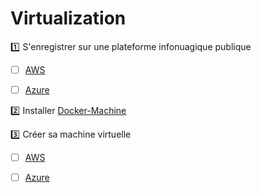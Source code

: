 # Virtualization


:one: S'enregistrer sur une plateforme infonuagique publique

- [ ] [AWS](https://github.com/CollegeBoreal/Tutoriels/tree/master/E.Education/N.Nuages/1.AWS)

- [ ] [Azure](https://github.com/CollegeBoreal/Tutoriels/tree/master/E.Education/N.Nuages/3.Azure)

:two: Installer [Docker-Machine](https://github.com/CollegeBoreal/Tutoriels/tree/master/2.Virtualisation/2.VM/1.Docker)

:three: Créer sa machine virtuelle

- [ ] [AWS](https://github.com/CollegeBoreal/Tutoriels/tree/master/2.Virtualisation/4.Cloud/2.Public/1.AWS)

- [ ] [Azure](https://github.com/CollegeBoreal/Tutoriels/tree/master/2.Virtualisation/4.Cloud/2.Public/2.Azure)


